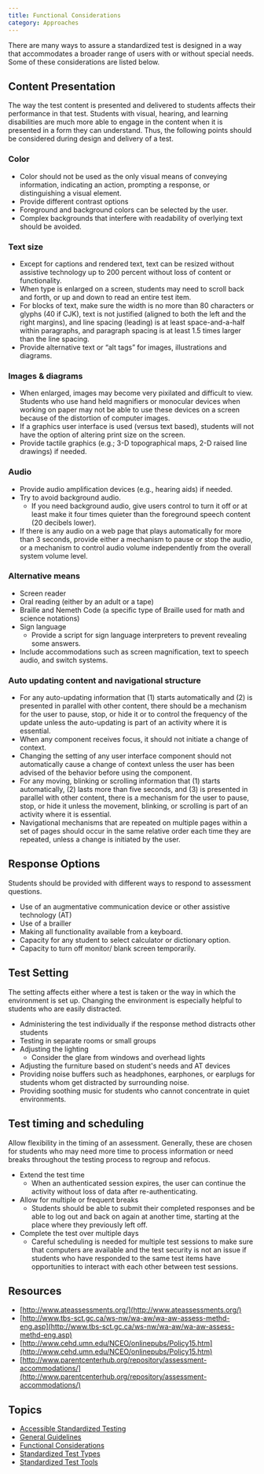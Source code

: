 ```yaml
---
title: Functional Considerations
category: Approaches
---
```

There are many ways to assure a standardized test is designed in a way that accommodates a broader range of users with
or without special needs. Some of these considerations are listed below.

## Content Presentation

The way the test content is presented and delivered to students affects their performance in that test. Students with
visual, hearing, and learning disabilities are much more able to engage in the content when it is presented in a form
they can understand. Thus, the following points should be considered during design and delivery of a test.

### Color

* Color should not be used as the only visual means of conveying information, indicating an action, prompting a
  response, or distinguishing a visual element.
* Provide different contrast options
* Foreground and background colors can be selected by the user.
* Complex backgrounds that interfere with readability of overlying text should be avoided.

### Text size

* Except for captions and rendered text, text can be resized without assistive technology up to 200 percent without loss
  of content or functionality.
* When type is enlarged on a screen, students may need to scroll back and forth, or up and down to read an entire test
  item.
* For blocks of text, make sure the width is no more than 80 characters or glyphs (40 if CJK), text is not justified
  (aligned to both the left and the right margins), and line spacing (leading) is at least space-and-a-half within
  paragraphs, and paragraph spacing is at least 1.5 times larger than the line spacing.
* Provide alternative text or “alt tags” for images, illustrations and diagrams.

### Images & diagrams

* When enlarged, images may become very pixilated and difficult to view. Students who use hand held magnifiers or
  monocular devices when working on paper may not be able to use these devices on a screen because of the distortion of
  computer images.
* If a graphics user interface is used (versus text based), students will not have the option of altering print size on
  the screen.
* Provide tactile graphics (e.g.; 3-D topographical maps, 2-D raised line drawings) if needed.

### Audio

* Provide audio amplification devices (e.g., hearing aids) if needed.
* Try to avoid background audio.
  * If you need background audio, give users control to turn it off or at least make it four times quieter than the
    foreground speech content (20 decibels lower).
* If there is any audio on a web page that plays automatically for more than 3 seconds, provide either a mechanism to
  pause or stop the audio, or a mechanism to control audio volume independently from the overall system volume level.

### Alternative means

* Screen reader
* Oral reading (either by an adult or a tape)
* Braille and Nemeth Code (a specific type of Braille used for math and science notations)
* Sign language
  * Provide a script for sign language interpreters to prevent revealing some answers.
* Include accommodations such as screen magnification, text to speech audio, and switch systems.

### Auto updating content and navigational structure

* For any auto-updating information that (1) starts automatically and (2) is presented in parallel with other content,
  there should be a mechanism for the user to pause, stop, or hide it or to control the frequency of the update unless
  the auto-updating is part of an activity where it is essential.
* When any component receives focus, it should not initiate a change of context.
* Changing the setting of any user interface component  should not automatically cause a change of context  unless the
  user has been advised of the behavior before using the component.
* For any moving, blinking or scrolling information that (1) starts automatically, (2) lasts more than five seconds, and
  (3) is presented in parallel with other content, there is a mechanism for the user to pause, stop, or hide it unless
  the movement, blinking, or scrolling is part of an activity where it is essential.
* Navigational mechanisms that are repeated on multiple pages within a set of pages should occur in the same relative
  order each time they are repeated, unless a change is initiated by the user.

## Response Options

Students should be provided with different ways to respond to assessment questions.

* Use of an augmentative communication device or other assistive technology (AT)
* Use of a brailler
* Making all functionality available from a keyboard.
* Capacity for any student to select calculator or dictionary option.
* Capacity to turn off monitor/ blank screen temporarily.

## Test Setting

The setting affects either where a test is taken or the way in which the environment is set up. Changing the environment
is especially helpful to students who are easily distracted.

* Administering the test individually if the response method distracts other students
* Testing in separate rooms or small groups
* Adjusting the lighting
  * Consider the glare from windows and overhead lights
* Adjusting the furniture based on student's needs and AT devices
* Providing noise buffers such as headphones, earphones, or earplugs for students whom get distracted by surrounding
  noise.
* Providing soothing music for students who cannot concentrate in quiet environments.

## Test timing and scheduling

Allow flexibility in the timing of an assessment. Generally, these are chosen for students who may need more time to
process information or need breaks throughout the testing process to regroup and refocus.

* Extend the test time
  * When an authenticated session expires, the user can continue the activity without loss of data after
    re-authenticating.
* Allow for multiple or frequent breaks
  * Students should be able to submit their completed responses and be able to log out and back on again at another
    time, starting at the place where they previously left off.
* Complete the test over multiple days
  * Careful scheduling is needed for multiple test sessions to make sure that computers are available and the test
    security is not an issue if students who have responded to the same test items have opportunities to interact with
    each other between test sessions.

## Resources

* [http://www.ateassessments.org/](http://www.ateassessments.org/)
* [http://www.tbs-sct.gc.ca/ws-nw/wa-aw/wa-aw-assess-methd-eng.asp](http://www.tbs-sct.gc.ca/ws-nw/wa-aw/wa-aw-assess-methd-eng.asp)
* [http://www.cehd.umn.edu/NCEO/onlinepubs/Policy15.htm](http://www.cehd.umn.edu/NCEO/onlinepubs/Policy15.htm)
* [http://www.parentcenterhub.org/repository/assessment-accommodations/](http://www.parentcenterhub.org/repository/assessment-accommodations/)

## Topics

* [Accessible Standardized Testing](/AccessibleStandardizedTesting.html)
* [General Guidelines](/GeneralGuidelines.html)
* [Functional Considerations](/FunctionalConsiderations.html)
* [Standardized Test Types](StandardizedTestTypes.html)
* [Standardized Test Tools](/StandardizedTestTools.html)
